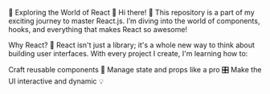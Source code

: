 
🚀 Exploring the World of React 🌟
Hi there! 👋
This repository is a part of my exciting journey to master React.js. I’m diving into the world of components, hooks, and everything that makes React so awesome!

Why React? 🤔
React isn't just a library; it's a whole new way to think about building user interfaces. With every project I create, I'm learning how to:

Craft reusable components 🧩
Manage state and props like a pro 🎛️
Make the UI interactive and dynamic 💡
